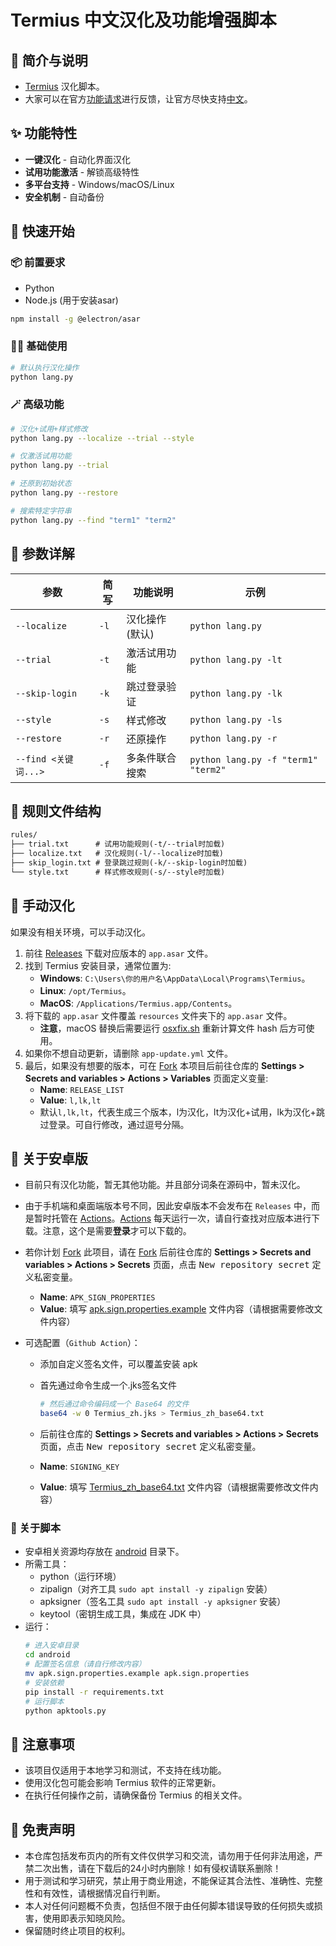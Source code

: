 # Termius 中文汉化及功能增强脚本

## 🎉 简介与说明

- [Termius][termius] 汉化脚本。
- 大家可以在官方[功能请求][consideration]进行反馈，让官方尽快支持[中文][localization]。

## ✨ 功能特性

- **一键汉化** - 自动化界面汉化
- **试用功能激活** - 解锁高级特性
- **多平台支持** - Windows/macOS/Linux
- **安全机制** - 自动备份

## 🚀 快速开始

### 📦 前置要求

- Python
- Node.js (用于安装asar)

```bash
npm install -g @electron/asar
```

### 🧑‍💻 基础使用

```bash
# 默认执行汉化操作
python lang.py
```

### 🪄 高级功能

```bash
# 汉化+试用+样式修改
python lang.py --localize --trial --style

# 仅激活试用功能
python lang.py --trial

# 还原到初始状态
python lang.py --restore

# 搜索特定字符串
python lang.py --find "term1" "term2"
```

## 🔬 参数详解

| 参数                | 简写   | 功能说明     | 示例                                  |
|-------------------|------|----------|-------------------------------------|
| `--localize`      | `-l` | 汉化操作(默认) | `python lang.py`                    |
| `--trial`         | `-t` | 激活试用功能   | `python lang.py -lt`                |
| `--skip-login`    | `-k` | 跳过登录验证   | `python lang.py -lk`                |
| `--style`         | `-s` | 样式修改     | `python lang.py -ls`                |
| `--restore`       | `-r` | 还原操作     | `python lang.py -r`                 |
| `--find <关键词...>` | `-f` | 多条件联合搜索  | `python lang.py -f "term1" "term2"` |

## 📂 规则文件结构

```markdown
rules/
├── trial.txt      # 试用功能规则(-t/--trial时加载)
├── localize.txt   # 汉化规则(-l/--localize时加载)
├── skip_login.txt # 登录跳过规则(-k/--skip-login时加载)
└── style.txt      # 样式修改规则(-s/--style时加载)
```

## 🤷 手动汉化

如果没有相关环境，可以手动汉化。

1. 前往 [Releases][releases] 下载对应版本的 `app.asar` 文件。
2. 找到 Termius 安装目录，通常位置为:
    - **Windows**: `C:\Users\你的用户名\AppData\Local\Programs\Termius`。
    - **Linux**: `/opt/Termius`。
    - **MacOS**: `/Applications/Termius.app/Contents`。
3. 将下载的 `app.asar` 文件覆盖 `resources` 文件夹下的 `app.asar` 文件。
   -  **注意**，macOS 替换后需要运行 [osxfix.sh](macos/osxfix.sh) 重新计算文件 hash 后方可使用。
4. 如果你不想自动更新，请删除 `app-update.yml` 文件。
5. 最后，如果没有想要的版本，可在 [Fork][fork] 本项目后前往仓库的 **Settings > Secrets and variables > Actions > Variables** 页面定义变量:
   - **Name**: `RELEASE_LIST`
   - **Value**: `l,lk,lt`
   - 默认`l,lk,lt`，代表生成三个版本，l为汉化，lt为汉化+试用，lk为汉化+跳过登录。可自行修改，通过逗号分隔。

## 📱 关于安卓版
- 目前只有汉化功能，暂无其他功能。并且部分词条在源码中，暂未汉化。
- 由于手机端和桌面端版本号不同，因此安卓版本不会发布在 `Releases` 中，而是暂时托管在 [Actions][localize-android]。[Actions][localize-android] 每天运行一次，请自行查找对应版本进行下载。注意，这个是需要**登录**才可以下载的。
- 若你计划 [Fork][fork] 此项目，请在 [Fork][fork] 后前往仓库的 **Settings > Secrets and variables > Actions > Secrets** 页面，点击 <kbd>New repository secret</kbd> 定义私密变量。
  - **Name**: `APK_SIGN_PROPERTIES`
  - **Value**: 填写 [apk.sign.properties.example](android/apk.sign.properties.example) 文件内容（请根据需要修改文件内容）

- 可选配置（`Github Action`）：
  - 添加自定义签名文件，可以覆盖安装 apk
  - 首先通过命令生成一个.jks签名文件
      ```bash
    # 然后通过命令编码成一个 Base64 的文件
    base64 -w 0 Termius_zh.jks > Termius_zh_base64.txt
      ```
  - 后前往仓库的 **Settings > Secrets and variables > Actions > Secrets** 页面，点击 <kbd>New repository secret</kbd> 定义私密变量。
  
  - **Name**: `SIGNING_KEY`
  - **Value**: 填写 [Termius_zh_base64.txt](Base64生成的文件) 文件内容（请根据需要修改文件内容）

### 🤖 关于脚本
- 安卓相关资源均存放在 [android](android) 目录下。
- 所需工具：
  - python（运行环境）
  - zipalign（对齐工具 `sudo apt install -y zipalign` 安装）
  - apksigner（签名工具 `sudo apt install -y apksigner` 安装）
  - keytool（密钥生成工具，集成在 JDK 中）
- 运行：
   ```bash
   # 进入安卓目录
   cd android
   # 配置签名信息（请自行修改内容）
   mv apk.sign.properties.example apk.sign.properties
   # 安装依赖
   pip install -r requirements.txt
   # 运行脚本
   python apktools.py
   ```

## 🔔 注意事项

- 该项目仅适用于本地学习和测试，不支持在线功能。
- 使用汉化包可能会影响 Termius 软件的正常更新。
- 在执行任何操作之前，请确保备份 Termius 的相关文件。

## 📜 免责声明

- 本仓库包括发布页内的所有文件仅供学习和交流，请勿用于任何非法用途，严禁二次出售，请在下载后的24小时内删除！如有侵权请联系删除！
- 用于测试和学习研究，禁止用于商业用途，不能保证其合法性、准确性、完整性和有效性，请根据情况自行判断。
- 本人对任何问题概不负责，包括但不限于由任何脚本错误导致的任何损失或损害，使用即表示知晓风险。
- 保留随时终止项目的权利。


<!-- LINK -->
[termius]: https://termius.com
[consideration]: https://ideas.termius.com/tabs/1-under-consideration
[localization]: https://ideas.termius.com/c/82-chinese-localization
[releases]: https://github.com/ArcSurge/Termius-Pro-zh_CN/releases
[fork]: https://github.com/ArcSurge/Termius-Pro-zh_CN/fork
[secrets]: https://github.com/ArcSurge/Termius-Pro-zh_CN/settings/secrets/actions
[variables]: https://github.com/ArcSurge/Termius-Pro-zh_CN/settings/variables/actions
[actions]: https://github.com/ArcSurge/Termius-Pro-zh_CN/actions
[localize-android]: https://github.com/ArcSurge/Termius-Pro-zh_CN/actions/workflows/localize-android.yml
